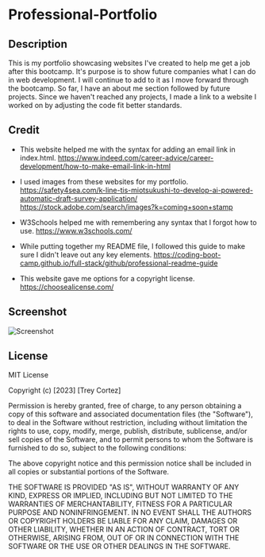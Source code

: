 # Professional-Portfolio

## Description
This is my portfolio showcasing websites I've created to help me get a job after this bootcamp. It's purpose is to show future companies what I can do in web development. I will continue to add to it as I move forward through the bootcamp. So far, I have an about me section followed by future projects. Since we haven't reached any projects, I made a link to a website I worked on by adjusting the code fit better standards.

## Credit
* This website helped me with the syntax for adding an email link in index.html. https://www.indeed.com/career-advice/career-development/how-to-make-email-link-in-html

* I used images from these websites for my portfolio.
https://safety4sea.com/k-line-tis-miotsukushi-to-develop-ai-powered-automatic-draft-survey-application/ https://stock.adobe.com/search/images?k=coming+soon+stamp

* W3Schools helped me with remembering any syntax that I forgot how to use.
https://www.w3schools.com/

* While putting together my README file, I followed this guide to make sure I didn't leave out any key elements.
https://coding-boot-camp.github.io/full-stack/github/professional-readme-guide

* This website gave me options for a copyright license.
https://choosealicense.com/

## Screenshot
![Screenshot](./assets/images/screenshot.png)

## License
MIT License

Copyright (c) [2023] [Trey Cortez]

Permission is hereby granted, free of charge, to any person obtaining a copy
of this software and associated documentation files (the "Software"), to deal
in the Software without restriction, including without limitation the rights
to use, copy, modify, merge, publish, distribute, sublicense, and/or sell
copies of the Software, and to permit persons to whom the Software is
furnished to do so, subject to the following conditions:

The above copyright notice and this permission notice shall be included in all
copies or substantial portions of the Software.

THE SOFTWARE IS PROVIDED "AS IS", WITHOUT WARRANTY OF ANY KIND, EXPRESS OR
IMPLIED, INCLUDING BUT NOT LIMITED TO THE WARRANTIES OF MERCHANTABILITY,
FITNESS FOR A PARTICULAR PURPOSE AND NONINFRINGEMENT. IN NO EVENT SHALL THE
AUTHORS OR COPYRIGHT HOLDERS BE LIABLE FOR ANY CLAIM, DAMAGES OR OTHER
LIABILITY, WHETHER IN AN ACTION OF CONTRACT, TORT OR OTHERWISE, ARISING FROM,
OUT OF OR IN CONNECTION WITH THE SOFTWARE OR THE USE OR OTHER DEALINGS IN THE
SOFTWARE.